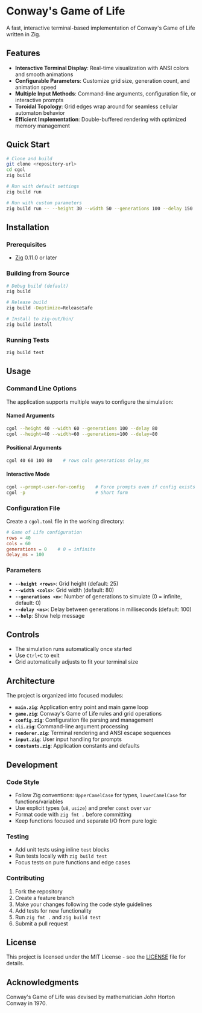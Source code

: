 # Conway's Game of Life

A fast, interactive terminal-based implementation of Conway's Game of Life written in Zig.

## Features

- **Interactive Terminal Display**: Real-time visualization with ANSI colors and smooth animations
- **Configurable Parameters**: Customize grid size, generation count, and animation speed
- **Multiple Input Methods**: Command-line arguments, configuration file, or interactive prompts
- **Toroidal Topology**: Grid edges wrap around for seamless cellular automaton behavior
- **Efficient Implementation**: Double-buffered rendering with optimized memory management

## Quick Start

```bash
# Clone and build
git clone <repository-url>
cd cgol
zig build

# Run with default settings
zig build run

# Run with custom parameters
zig build run -- --height 30 --width 50 --generations 100 --delay 150
```

## Installation

### Prerequisites
- [Zig](https://ziglang.org/download/) 0.11.0 or later

### Building from Source

```bash
# Debug build (default)
zig build

# Release build
zig build -Doptimize=ReleaseSafe

# Install to zig-out/bin/
zig build install
```

### Running Tests

```bash
zig build test
```

## Usage

### Command Line Options

The application supports multiple ways to configure the simulation:

#### Named Arguments
```bash
cgol --height 40 --width 60 --generations 100 --delay 80
cgol --height=40 --width=60 --generations=100 --delay=80
```

#### Positional Arguments
```bash
cgol 40 60 100 80    # rows cols generations delay_ms
```

#### Interactive Mode
```bash
cgol --prompt-user-for-config    # Force prompts even if config exists
cgol -p                          # Short form
```

### Configuration File

Create a `cgol.toml` file in the working directory:

```toml
# Game of Life configuration
rows = 40
cols = 60
generations = 0    # 0 = infinite
delay_ms = 100
```

### Parameters

- **`--height <rows>`**: Grid height (default: 25)
- **`--width <cols>`**: Grid width (default: 80)
- **`--generations <n>`**: Number of generations to simulate (0 = infinite, default: 0)
- **`--delay <ms>`**: Delay between generations in milliseconds (default: 100)
- **`--help`**: Show help message

## Controls

- The simulation runs automatically once started
- Use `Ctrl+C` to exit
- Grid automatically adjusts to fit your terminal size

## Architecture

The project is organized into focused modules:

- **`main.zig`**: Application entry point and main game loop
- **`game.zig`**: Conway's Game of Life rules and grid operations
- **`config.zig`**: Configuration file parsing and management
- **`cli.zig`**: Command-line argument processing
- **`renderer.zig`**: Terminal rendering and ANSI escape sequences
- **`input.zig`**: User input handling for prompts
- **`constants.zig`**: Application constants and defaults

## Development

### Code Style

- Follow Zig conventions: `UpperCamelCase` for types, `lowerCamelCase` for functions/variables
- Use explicit types (`u8`, `usize`) and prefer `const` over `var`
- Format code with `zig fmt .` before committing
- Keep functions focused and separate I/O from pure logic

### Testing

- Add unit tests using inline `test` blocks
- Run tests locally with `zig build test`
- Focus tests on pure functions and edge cases

### Contributing

1. Fork the repository
2. Create a feature branch
3. Make your changes following the code style guidelines
4. Add tests for new functionality
5. Run `zig fmt .` and `zig build test`
6. Submit a pull request

## License

This project is licensed under the MIT License - see the [LICENSE](LICENSE) file for details.

## Acknowledgments

Conway's Game of Life was devised by mathematician John Horton Conway in 1970.